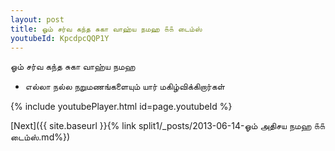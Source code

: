```yaml
---
layout: post
title: ஓம் சர்வ கந்த சுகா வாஹ்ய நமஹ ௧௧ டைம்ஸ்
youtubeId: KpcdpcQQP1Y
---
```

 
 
 ஓம் சர்வ கந்த சுகா வாஹ்ய நமஹ  
 
 -  எல்லா நல்ல நறுமணங்களையும் யார் மகிழ்விக்கிறார்கள் 
 
  
 
  
 
 
 
 
 
 


{% include youtubePlayer.html id=page.youtubeId %}
 
[Next]({{ site.baseurl }}{% link  split1/_posts/2013-06-14-ஓம் அதிசய நமஹ ௧௧ டைம்ஸ்.md%})
 
